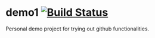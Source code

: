 demo1 [![Build Status](https://travis-ci.org/yourssh/demo1.png)](https://travis-ci.org/yourssh/demo1)
=====

Personal demo project for trying out github functionalities. 
